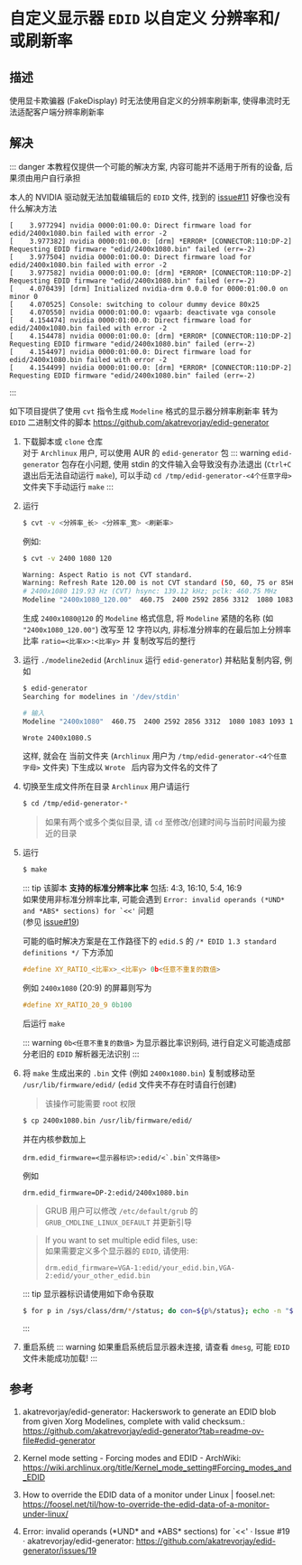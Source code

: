 # 自定义显示器 `EDID` 以自定义 分辨率和/或刷新率

## 描述
使用显卡欺骗器 (FakeDisplay) 时无法使用自定义的分辨率刷新率, 使得串流时无法适配客户端分辨率刷新率

## 解决
::: danger
本教程仅提供一个可能的解决方案, 内容可能并不适用于所有的设备, 后果须由用户自行承担

本人的 NVIDIA 驱动就无法加载编辑后的 `EDID` 文件, 找到的 [issue#11](https://github.com/akatrevorjay/edid-generator/issues/11) 好像也没有什么解决方法
```log
[    3.977294] nvidia 0000:01:00.0: Direct firmware load for edid/2400x1080.bin failed with error -2
[    3.977382] nvidia 0000:01:00.0: [drm] *ERROR* [CONNECTOR:110:DP-2] Requesting EDID firmware "edid/2400x1080.bin" failed (err=-2)
[    3.977504] nvidia 0000:01:00.0: Direct firmware load for edid/2400x1080.bin failed with error -2
[    3.977582] nvidia 0000:01:00.0: [drm] *ERROR* [CONNECTOR:110:DP-2] Requesting EDID firmware "edid/2400x1080.bin" failed (err=-2)
[    4.070439] [drm] Initialized nvidia-drm 0.0.0 for 0000:01:00.0 on minor 0
[    4.070525] Console: switching to colour dummy device 80x25
[    4.070550] nvidia 0000:01:00.0: vgaarb: deactivate vga console
[    4.154474] nvidia 0000:01:00.0: Direct firmware load for edid/2400x1080.bin failed with error -2
[    4.154478] nvidia 0000:01:00.0: [drm] *ERROR* [CONNECTOR:110:DP-2] Requesting EDID firmware "edid/2400x1080.bin" failed (err=-2)
[    4.154497] nvidia 0000:01:00.0: Direct firmware load for edid/2400x1080.bin failed with error -2
[    4.154499] nvidia 0000:01:00.0: [drm] *ERROR* [CONNECTOR:110:DP-2] Requesting EDID firmware "edid/2400x1080.bin" failed (err=-2)
```
:::

如下项目提供了使用 `cvt` 指令生成 `Modeline` 格式的显示器分辨率刷新率 转为 `EDID` 二进制文件的脚本 <https://github.com/akatrevorjay/edid-generator>

1. 下载脚本或 `clone` 仓库  
    对于 `Archlinux` 用户, 可以使用 AUR 的 `edid-generator` 包
    ::: warning
    `edid-generator` 包存在小问题, 使用 stdin 的文件输入会导致没有办法退出 (`Ctrl+C` 退出后无法自动运行 `make`), 可以手动 `cd /tmp/edid-generator-<4个任意字母>` 文件夹下手动运行 `make`
    :::

2. 运行
    ```sh
    $ cvt -v <分辨率_长> <分辨率_宽> <刷新率>
    ```
    例如: 
    ```sh
    $ cvt -v 2400 1080 120

    Warning: Aspect Ratio is not CVT standard.
    Warning: Refresh Rate 120.00 is not CVT standard (50, 60, 75 or 85Hz).
    # 2400x1080 119.93 Hz (CVT) hsync: 139.12 kHz; pclk: 460.75 MHz
    Modeline "2400x1080_120.00"  460.75  2400 2592 2856 3312  1080 1083 1093 1160 -hsync +vsync
    ```
    生成 `2400x1080@120` 的 `Modeline` 格式信息, 将 `Modeline` 紧随的名称 (如 `"2400x1080_120.00"`) 改写至 12 字符以内, 非标准分辨率的在最后加上分辨率比率 `ratio=<比率x>:<比率y>` 并 复制改写后的整行

3. 运行 `./modeline2edid` (`Archlinux` 运行 `edid-generator`) 并粘贴复制内容, 例如
    ```sh
    $ edid-generator
    Searching for modelines in '/dev/stdin'

    # 输入
    Modeline "2400x1080"  460.75  2400 2592 2856 3312  1080 1083 1093 1160 -hsync +vsync ratio=20:9

    Wrote 2400x1080.S
    ```
    这样, 就会在 当前文件夹 (`Archlinux` 用户为 `/tmp/edid-generator-<4个任意字母>` 文件夹) 下生成以 `Wrote ` 后内容为文件名的文件了

4. 切换至生成文件所在目录
    `Archlinux` 用户请运行
    ```sh
    $ cd /tmp/edid-generator-*
    ```
    > 如果有两个或多个类似目录, 请 `cd` 至修改/创建时间与当前时间最为接近的目录
5. 运行
    ```sh
    $ make
    ```
    ::: tip
    该脚本 **支持的标准分辨率比率** 包括: 4:3, 16:10, 5:4, 16:9  
    如果使用非标准分辨率比率, 可能会遇到 ```Error: invalid operands (*UND* and *ABS* sections) for `<<'``` 问题  
    (参见 [issue#19](https://github.com/akatrevorjay/edid-generator/issues/19))  
    
    可能的临时解决方案是在工作路径下的 `edid.S` 的 `/* EDID 1.3 standard definitions */` 下方添加
    ```c
    #define XY_RATIO_<比率x>_<比率y> 0b<任意不重复的数值>
    ```
    例如 `2400x1080` (20:9) 的屏幕则写为
    ```c
    #define XY_RATIO_20_9 0b100
    ```
    后运行 `make`
    
    ::: warning
    `0b<任意不重复的数值>` 为显示器比率识别码, 进行自定义可能造成部分老旧的 `EDID` 解析器无法识别
    :::

6. 将 `make` 生成出来的 `.bin` 文件 (例如 `2400x1080.bin`) 复制或移动至 `/usr/lib/firmware/edid/` (`edid` 文件夹不存在时请自行创建)
    > 该操作可能需要 root 权限
    ```sh
    $ cp 2400x1080.bin /usr/lib/firmware/edid/
    ```
    并在内核参数加上
    ```
    drm.edid_firmware=<显示器标识>:edid/<`.bin`文件路径>
    ```
    例如
    ```
    drm.edid_firmware=DP-2:edid/2400x1080.bin
    ```
    > GRUB 用户可以修改 `/etc/default/grub` 的 `GRUB_CMDLINE_LINUX_DEFAULT` 并更新引导  

    > If you want to set multiple edid files, use:  
    > 如果需要定义多个显示器的 `EDID`, 请使用:
    >  ```
    > drm.edid_firmware=VGA-1:edid/your_edid.bin,VGA-2:edid/your_other_edid.bin
    > ```

    ::: tip
    显示器标识请使用如下命令获取
    ```sh
    $ for p in /sys/class/drm/*/status; do con=${p%/status}; echo -n "${con#*/card?-}: "; cat $p; done
    ```
    :::

7. 重启系统
    ::: warning
    如果重启系统后显示器未连接, 请查看 `dmesg`, 可能 `EDID` 文件未能成功加载!
    :::

## 参考
1. akatrevorjay/edid-generator: Hackerswork to generate an EDID blob from given Xorg Modelines, complete with valid checksum.: <https://github.com/akatrevorjay/edid-generator?tab=readme-ov-file#edid-generator>

2. Kernel mode setting - Forcing modes and EDID - ArchWiki: <https://wiki.archlinux.org/title/Kernel_mode_setting#Forcing_modes_and_EDID>

3. How to override the EDID data of a monitor under Linux | foosel.net: <https://foosel.net/til/how-to-override-the-edid-data-of-a-monitor-under-linux/>

4. Error: invalid operands (\*UND* and \*ABS* sections) for `<<' · Issue #19 · akatrevorjay/edid-generator: <https://github.com/akatrevorjay/edid-generator/issues/19>
